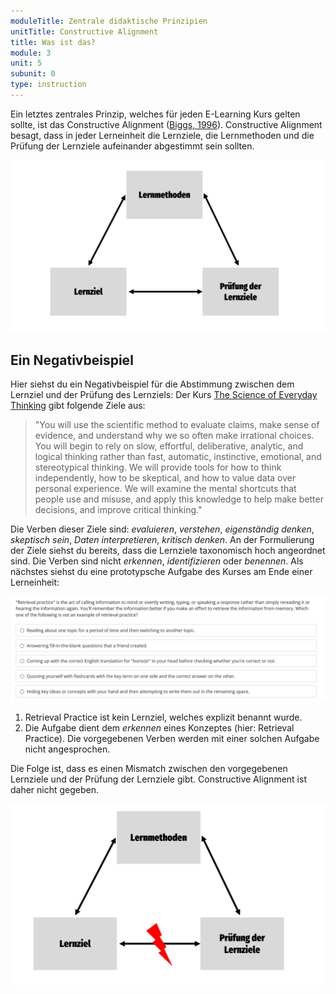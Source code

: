 ```yaml
---
moduleTitle: Zentrale didaktische Prinzipien
unitTitle: Constructive Alignment
title: Was ist das?
module: 3
unit: 5
subunit: 0
type: instruction
---
```


Ein letztes zentrales Prinzip, welches für jeden E-Learning Kurs gelten sollte, ist das Constructive Alignment ([Biggs, 1996](https://link.springer.com/article/10.1007/BF00138871)). Constructive Alignment besagt, dass in jeder Lerneinheit die Lernziele, die Lernmethoden und die Prüfung der Lernziele aufeinander abgestimmt sein sollten. 

![](./ca.png)

## Ein Negativbeispiel

Hier siehst du ein Negativbeispiel für die Abstimmung zwischen dem Lernziel und der Prüfung des Lernziels: Der Kurs [The Science of Everyday Thinking](https://www.edx.org/course/the-science-of-everyday-thinking) gibt folgende Ziele aus:

> "You will use the scientific method to evaluate claims, make sense of evidence, and understand why we so often make irrational choices. You will begin to rely on slow, effortful, deliberative, analytic, and logical thinking rather than fast, automatic, instinctive, emotional, and stereotypical thinking. We will provide tools for how to think independently, how to be skeptical, and how to value data over personal experience. We will examine the mental shortcuts that people use and misuse, and apply this knowledge to help make better decisions, and improve critical thinking."

Die Verben dieser Ziele sind: *evaluieren*, *verstehen*, *eigenständig denken*, *skeptisch sein*, *Daten interpretieren*, *kritisch denken*. An der Formulierung der Ziele siehst du bereits, dass die Lernziele taxonomisch hoch angeordnet sind. Die Verben sind nicht *erkennen*, *identifizieren* oder *benennen*. Als nächstes siehst du eine prototypsche Aufgabe des Kurses am Ende einer Lerneinheit:

![](./question.png)

1. Retrieval Practice ist kein Lernziel, welches explizit benannt wurde.
2. Die Aufgabe dient dem *erkennen* eines Konzeptes (hier: Retrieval Practice). Die vorgegebenen Verben werden mit einer solchen Aufgabe nicht angesprochen. 

Die Folge ist, dass es einen Mismatch zwischen den vorgegebenen Lernziele und der Prüfung der Lernziele gibt. Constructive Alignment ist daher nicht gegeben. 

![](./mismatch.png)

